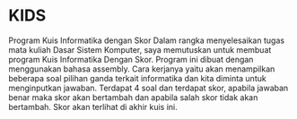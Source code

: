 # KIDS
Program Kuis Informatika dengan Skor
Dalam rangka menyelesaikan tugas mata kuliah Dasar Sistem Komputer, saya memutuskan untuk membuat program Kuis Informatika Dengan Skor. Program ini dibuat dengan menggunakan bahasa assembly.
Cara kerjanya yaitu akan menampilkan beberapa soal pilihan ganda terkait informatika dan kita diminta untuk menginputkan jawaban. Terdapat 4 soal dan terdapat skor, apabila jawaban benar maka skor akan bertambah dan apabila salah skor tidak akan bertambah. Skor akan terlihat di akhir kuis ini. 
